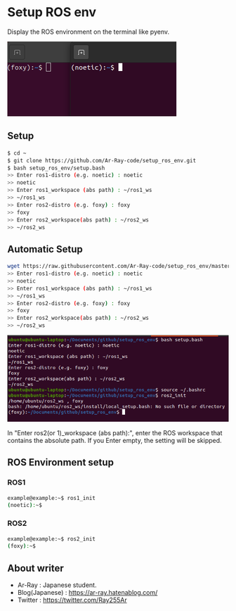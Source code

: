 # Setup ROS env

Display the ROS environment on the terminal like pyenv.

![example](images_for_readme/example.png)

## Setup 

```bash
$ cd ~
$ git clone https://github.com/Ar-Ray-code/setup_ros_env.git
$ bash setup_ros_env/setup.bash
>> Enter ros1-distro (e.g. noetic) : noetic
>> noetic
>> Enter ros1_workspace (abs path) : ~/ros1_ws
>> ~/ros1_ws
>> Enter ros2-distro (e.g. foxy) : foxy
>> foxy
>> Enter ros2_workspace(abs path) : ~/ros2_ws
>> ~/ros2_ws
```

## Automatic Setup

```bash
wget https://raw.githubusercontent.com/Ar-Ray-code/setup_ros_env/master/auto_setup.bash && bash auto_setup.bash && rm auto_setup.bash
>> Enter ros1-distro (e.g. noetic) : noetic
>> noetic
>> Enter ros1_workspace (abs path) : ~/ros1_ws
>> ~/ros1_ws
>> Enter ros2-distro (e.g. foxy) : foxy
>> foxy
>> Enter ros2_workspace(abs path) : ~/ros2_ws
>> ~/ros2_ws
```

![setting](images_for_readme/setting.png)

 In "Enter ros2(or 1)_workspace (abs path):", enter the ROS workspace that contains the absolute path. If you Enter empty, the setting will be skipped.

## ROS Environment setup

### ROS1

```bash
example@example:~$ ros1_init
(noetic):~$
```

### ROS2

```bash
example@example:~$ ros2_init
(foxy):~$
```

## About writer

- Ar-Ray : Japanese student. 
- Blog(Japanese) : https://ar-ray.hatenablog.com/
- Twitter : https://twitter.com/Ray255Ar
